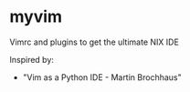 myvim
=====

Vimrc and plugins to get the ultimate NIX IDE

Inspired by:
 - "Vim as a Python IDE - Martin Brochhaus"
